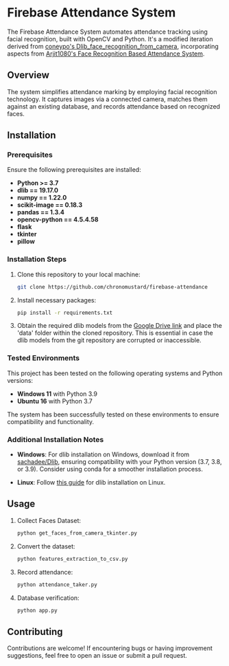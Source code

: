 # Firebase Attendance System

The Firebase Attendance System automates attendance tracking using facial recognition, built with OpenCV and Python. It's a modified iteration derived from [coneypo's Dlib_face_recognition_from_camera](https://github.com/coneypo/Dlib_face_recognition_from_camera), incorporating aspects from [Arjit1080's Face Recognition Based Attendance System](https://github.com/Arijit1080/Face-Recognition-Based-Attendance-System).

## Overview

The system simplifies attendance marking by employing facial recognition technology. It captures images via a connected camera, matches them against an existing database, and records attendance based on recognized faces.

## Installation

### Prerequisites

Ensure the following prerequisites are installed:

- **Python >= 3.7**
- **dlib == 19.17.0**
- **numpy == 1.22.0**
- **scikit-image == 0.18.3**
- **pandas == 1.3.4**
- **opencv-python == 4.5.4.58**
- **flask**
- **tkinter**
- **pillow**

### Installation Steps

1. Clone this repository to your local machine:
    ```bash
    git clone https://github.com/chronomustard/firebase-attendance
    ```

2. Install necessary packages:
    ```bash
    pip install -r requirements.txt
    ```

3. Obtain the required dlib models from the [Google Drive link](https://drive.google.com/drive/folders/12It2jeNQOxwStBxtagL1vvIJokoz-DL4?usp=sharing) and place the 'data' folder within the cloned repository. This is essential in case the dlib models from the git repository are corrupted or inaccessible.

### Tested Environments

This project has been tested on the following operating systems and Python versions:

- **Windows 11** with Python 3.9
- **Ubuntu 16** with Python 3.7

The system has been successfully tested on these environments to ensure compatibility and functionality.

### Additional Installation Notes

- **Windows**: For dlib installation on Windows, download it from [sachadee/Dlib](https://github.com/sachadee/Dlib), ensuring compatibility with your Python version (3.7, 3.8, or 3.9). Consider using conda for a smoother installation process.
  
- **Linux**: Follow [this guide](https://pyimagesearch.com/2018/01/22/install-dlib-easy-complete-guide/) for dlib installation on Linux.

## Usage

1. Collect Faces Dataset:
    ```bash
    python get_faces_from_camera_tkinter.py
    ```

2. Convert the dataset:
    ```bash
    python features_extraction_to_csv.py
    ```

3. Record attendance:
    ```bash
    python attendance_taker.py
    ```

4. Database verification:
    ```bash
    python app.py
    ```

## Contributing

Contributions are welcome! If encountering bugs or having improvement suggestions, feel free to open an issue or submit a pull request.
